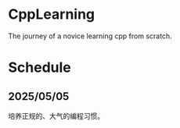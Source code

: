 # CppLearning
The journey of a novice learning cpp from scratch.
# Schedule
## 2025/05/05
培养正规的、大气的编程习惯。